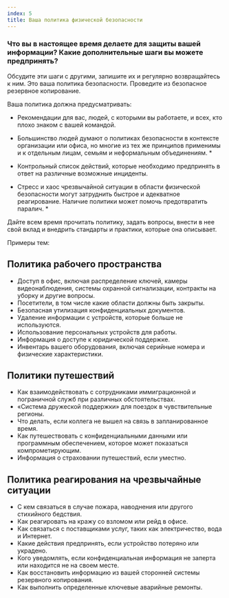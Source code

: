 ```yaml
---
index: 5
title: Ваша политика физической безопасности
---
```

### Что вы в настоящее время делаете для защиты вашей информации? Какие дополнительные шаги вы можете предпринять?

Обсудите эти шаги с другими, запишите их и регулярно возвращайтесь к ним. Это ваша политика безопасности. Проведите из безопасное резервное копирование.

Ваша политика должна предусматривать:

* Рекомендации для вас, людей, с которыми вы работаете, и всех, кто плохо знаком с вашей командой.

* Большинство людей думают о политиках безопасности в контексте организации или офиса, но многие из тех же принципов применимы и к отдельным лицам, семьям и неформальным объединениям. *

* Контрольный список действий, которые необходимо предпринять в ответ на различные возможные инциденты.

* Стресс и хаос чрезвычайной ситуации в области физической безопасности могут затруднить быстрое и адекватное реагирование. Наличие политики может помочь предотвратить паралич. *

Дайте всем время прочитать политику, задать вопросы, внести в нее свой вклад и внедрить стандарты и практики, которые она описывает.

Примеры тем:

## Политика рабочего пространства

- Доступ в офис, включая распределение ключей, камеры видеонаблюдения, системы охранной сигнализации, контракты на уборку и другие вопросы.
- Посетители, в том числе какие области должны быть закрыты.
- Безопасная утилизация конфиденциальных документов.
- Удаление информации с устройств, которые больше не используются.
- Использование персональных устройств для работы.
- Информация о доступе к юридической поддержке.
- Инвентарь вашего оборудования, включая серийные номера и физические характеристики.

## Политики путешествий

- Как взаимодействовать с сотрудниками иммиграционной и пограничной служб при различных обстоятельствах.
- «Система дружеской поддержки» для поездок в чувствительные регионы.
- Что делать, если коллега не вышел на связь в запланированное время.
- Как путешествовать с конфиденциальными данными или программным обеспечением, которое может показаться компрометирующим.
- Информация о страховании путешествий, если уместно.

## Политика реагирования на чрезвычайные ситуации

- С кем связаться в случае пожара, наводнения или другого стихийного бедствия.
- Как реагировать на кражу со взломом или рейд в офисе.
- Как связаться с поставщиками услуг, таких как электричество, вода и Интернет.
- Какие действия предпринять, если устройство потеряно или украдено.
- Кого уведомлять, если конфиденциальная информация не заперта или находится не на своем месте.
- Как восстановить информацию из вашей сторонней системы резервного копирования.
- Как выполнить определенные ключевые аварийные ремонты.
